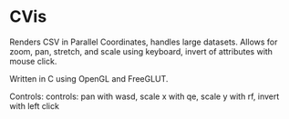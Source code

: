 # CVis
Renders CSV in Parallel Coordinates, handles large datasets. Allows for zoom, pan, stretch, and scale using keyboard, invert of attributes with mouse click.

Written in C using OpenGL and FreeGLUT.

Controls: controls: pan with wasd, scale x with qe, scale y with rf, invert with left click
